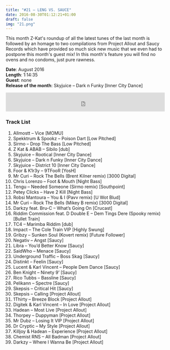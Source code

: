 ```yaml
---
title: "#21 – LENG VS. SAUCE"
date: 2016-08-30T01:12:21+01:00
draft: false
img: "21.png"
---
```


This month Z-Kat's roundup of all the latest tunes of the last month is followed by an homage to two compilations from Project Allout and Saucy Records which have provided so much sick new music that we even had to postpone this month's guest mix! In this month's feature you will find no ovens and no condoms, just pure rawness.

**Date**: August 2016  
**Length**: 1:14:35  
**Guest**: none  
**Release of the month**: Skyjuice – Dark n Funky [Inner City Dance]

<div>
<iframe width="100%" height="60" src="https://www.mixcloud.com/widget/iframe/?hide_cover=1&mini=1&feed=%2Fzkat%2Fmasquerave-podcast-21-leng-vs-sauce%2F" frameborder="0" ></iframe>
</div>

### Track List

1. Allmostt – Vice [MOMU]
2. Spekktrum & Spookz – Poison Dart [Low Pitched]
3. Sirmo – Drop The Bass [Low Pitched]
4. Z Kat & ABAB – Sibilo [dub]
5. Skyjuice – Rootical [Inner City Dance]
6. Skyjuice – Dark n Funky [Inner City Dance]
7. Skyjuice – District 10 [Inner City Dance]
8. Foor & K1r3y – 9TFooR [YosH]
9. Mr Curi – Rock The Bells (Brent Kilner remix) [3000 Digital]
10. Chris Lorenzo – Foot & Mouth [Night Bass]
11. Tengu – Needed Someone (Sirmo remix) [Southpoint]
12. Petey Clicks – Have 2 Kill [Night Bass]
13. Robsi Mantoura – You & I (Pavv remix) [U Wot Blud]
14. Mr Curi – Rock The Bells (Mikey B remix) [3000 Digital]
15. Darkzy feat. Bru-C – What’s Going On [Crucast]
16. Riddim Commission feat. D Double E – Dem Tings Dere (Spooky remix) [Bullet Train]
17. TC4 – Marimba Riddim [dub]
18. Impact – The Cole Train VIP [Highly Swung]
19. Gribzy – Sunken Soul (Kovert remix) [Future Follower]
20. Negativ – Angst [Saucy]
21. Libra – You’d Better Know [Saucy]
22. SaidWho – Menace [Saucy]
23. Underground Traffic – Boss Skag [Saucy]
24. Distinkt – Feelin [Saucy]
25. Lucent & Karl Vincent – People Dem Dance [Saucy]
26. Ben Knight – Ninety 9’ [Saucy]
27. Rico Tubbs – Bassline [Saucy]
28. Pelikann – Spectre [Saucy]
29. Skepsis – Critical Hit [Saucy]
30. Skepsis – Calling [Project Allout]
31. 1Thirty – Breeze Block [Project Allout]
32. Digitek & Karl Vincent – In Love [Project Allout]
33. Hadean – Most Live [Project Allout]
34. Thorpey – Duppyman [Project Allout]
35. Mr Dubz – Losing It VIP [Project Allout]
36. Dr Cryptic – My Style [Project Allout]
37. Killjoy & Hadean – Experience [Project Allout]
38. Chemist RNS – All Badman [Project Allout]
39. Darkzy – Where I Wanna Be [Project Allout]
